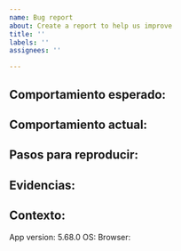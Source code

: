 ```yaml
---
name: Bug report
about: Create a report to help us improve
title: ''
labels: ''
assignees: ''

---
```


## Comportamiento esperado:

## Comportamiento actual:

## Pasos para reproducir:

## Evidencias:

## Contexto:
App version: 5.68.0
OS: 
Browser:
